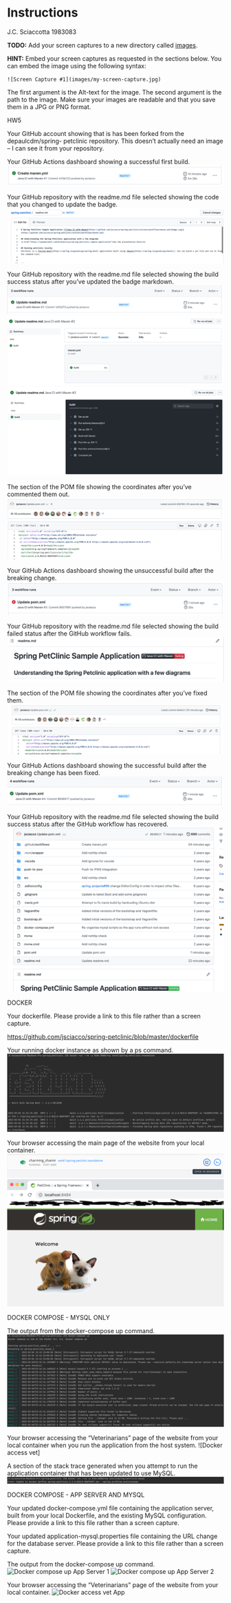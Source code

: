 # Instructions
J.C. Sciaccotta 1983083

**TODO:** Add your screen captures to a new directory called [images](images).

**HINT:** Embed your screen captures as requested in the sections below. You can embed the image using the following syntax:

```
![Screen Capture #1](images/my-screen-capture.jpg)
```

The first argument is the Alt-text for the image. The second argument is the path to the image. Make sure your images are readable and that you save them in a JPG or PNG format.

HW5

Your GitHub account showing that is has been forked from the depaulcdm/spring- petclinic repository. This doesn’t actually need an image – I can see it from your repository.

Your GitHub Actions dashboard showing a successful first build.
![Successful First Build](images/create_maven_workflow.png)

Your GitHub repository with the readme.md file selected showing the code that you changed to update the badge.
![Updated Badge](images/update_badge.png)

Your GitHub repository with the readme.md file selected showing the build success status after you’ve updated the badge markdown.
![update readme workflow](images/update_read_me_workflow.png)
![readme Successful Build 1](images/read_me_initial_build_succeed_1.png)
![readme Successful Build 2](images/read_me_initial_build_succeed_2.png)

The section of the POM file showing the coordinates after you’ve commented them out.
![Commented Out Coordinates](images/commented_out_maven.png)

Your GitHub Actions dashboard showing the unsuccessful build after the breaking change.
![Pom Fail Workflow](images/pom_fail_workflow.png)

Your GitHub repository with the readme.md file selected showing the build failed status after the GitHub workflow fails.
![readme Status Fail](images/pom_change_build_fail.png)

The section of the POM file showing the coordinates after you’ve fixed them.
![Fixed Coordinates](images/pom_fixed_coordinates.png)

Your GitHub Actions dashboard showing the successful build after the breaking change has been fixed.
![Pom Fix Workflow](images/pom_fix_workflow.png)

Your GitHub repository with the readme.md file selected showing the build success status after the GitHub workflow has recovered.
![readme Pom Fix Status Pass](images/read_me_pom_fix_pass.png)

DOCKER

Your dockerfile. Please provide a link to this file rather than a screen capture.

https://github.com/jsciacco/spring-petclinic/blob/master/dockerfile 

Your running docker instance as shown by a ps command.
![Docker run](images/docker_run.png)

Your browser accessing the main page of the website from your local container.
![Docker browser command](images/browser_local_command.png)
![Docker browser main page](images/browser_local_container.png)

DOCKER COMPOSE - MYSQL ONLY

The output from the docker-compose up command.
![Docker compose up command](images/compose_up_my_sql_only.png)

Your browser accessing the “Veterinarians” page of the website from your local container when you run the application from the host system.
![Docker access vet]

A section of the stack trace generated when you attempt to run the application container that has been updated to use MySQL.
![Docker section stack](images/mysql_fail.png)

DOCKER COMPOSE - APP SERVER AND MYSQL

Your updated docker-compose.yml file containing the application server, built from your local Dockerfile, and the existing MySQL configuration.
Please provide a link to this file rather than a screen capture.

Your updated application-mysql.properties file containing the URL change for the database server. Please provide a link to this file rather than a screen capture.

The output from the docker-compose up command.
![Docker compose up App Server 1](images/compose_up_app_mysql_part1)
![Docker compose up App Server 2](images/compose_up_app_mysql_part2)

Your browser accessing the “Veterinarians” page of the website from your local container.
![Docker access vet App](vet_mysql_app)

